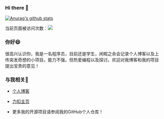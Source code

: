 ### Hi there 👋
[![Anurag's github stats](https://github-readme-stats.vercel.app/api?username=AmberHan)](https://github.com/anuraghazra/github-readme-stats)

当前页面被访问次数：<a title="Hits" target="_blank" href="https://github.com/AmberHan"><img src="https://hits.b3log.org/AmberHan/hits.svg"></a> 

### **你好😄**
很高兴认识你，我是一名程序员，目前还是学生，闲暇之余会记录个人博客以及上传突发奇想的小项目。能力不强，但热爱编程以及探讨。欢迎对我博客和我的项目提出宝贵的意见！
### **与我相关🌱**
- [个人博客](http://121.196.99.23)  

- [力扣主页](https://leetcode-cn.com/u/amber_han-x/)

- 更多我的开源项目请参阅我的GitHub个人仓库！
<!--
**AmberHan/AmberHan** is a ✨ _special_ ✨ repository because its `README.md` (this file) appears on your GitHub profile.

Here are some ideas to get you started:

- 🔭 I’m currently working on ...
- 🌱 I’m currently learning ...
- 👯 I’m looking to collaborate on ...
- 🤔 I’m looking for help with ...
- 💬 Ask me about ...
- 📫 How to reach me: ...
- 😄 Pronouns: ...
- ⚡ Fun fact: ...
-->
